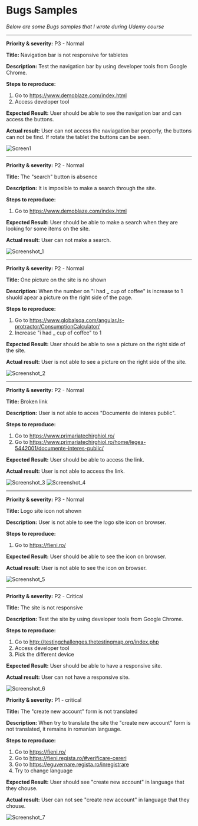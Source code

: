 # Bugs Samples

_Below are some Bugs samples that I wrote during Udemy course_

---------------

**Priority & severity:**
P3 - Normal

**Title:**
Navigation bar is not responsive for tabletes

**Description:**
Test the navigation bar by using developer tools from Google Chrome.

**Steps to reproduce:**
1. Go to https://www.demoblaze.com/index.html
2. Access developer tool

**Expected Result:**
User should be able to see the navigation bar and can access the buttons.

**Actual result:**
User can not access the naviagation bar properly, the buttons can not be find. If rotate the tablet the buttons can be seen.

![Screen1](https://user-images.githubusercontent.com/17313793/215610914-bc609d74-63b4-487d-85d6-9a76d1dfbf7a.png)

--------------------

**Priority & severity:**
P2 - Normal

**Title:**
The "search" button is absence

**Description:**
It is imposible to make a search through the site.

**Steps to reproduce:**
1. Go to https://www.demoblaze.com/index.html

**Expected Result:**
User should be able to make a search when they are looking for some items on the site.

**Actual result:**
User can not make a search. 

![Screenshot_1](https://user-images.githubusercontent.com/17313793/215844977-910ae23a-9562-4edb-94f3-535a47b7c276.png)

----------------

**Priority & severity:**
P2 - Normal

**Title:**
One picture on the site is no shown

**Description:**
When the number on "i had _ cup of coffee" is increase to 1 shuold apear a picture on the right side of the page.

**Steps to reproduce:**
1. Go to https://www.globalsqa.com/angularJs-protractor/ConsumptionCalculator/
2. Increase "i had _ cup of coffee" to 1

**Expected Result:**
User should be able to see a picture on the right side of the site.

**Actual result:**
User is not able to see a picture on the right side of the site.

![Screenshot_2](https://user-images.githubusercontent.com/17313793/215848502-65c50e51-9813-4d8f-8c0c-4e5fa8ce6e2a.png)

---------------

**Priority & severity:**
P2 - Normal

**Title:**
Broken link

**Description:**
User is not able to acces "Documente de interes public".

**Steps to reproduce:**
1. Go to https://www.primariatechirghiol.ro/
2. Go to https://www.primariatechirghiol.ro/home/legea-5442001/documente-interes-public/

**Expected Result:**
User should be able to access the link.

**Actual result:**
User is not able to access the link.

![Screenshot_3](https://user-images.githubusercontent.com/17313793/215852837-99cba874-67ad-45cf-adcf-39d9e7a5a232.png)
![Screenshot_4](https://user-images.githubusercontent.com/17313793/215852862-2f6b57ff-e3ad-48b4-82a0-e16774df59f5.png)

--------------

**Priority & severity:**
P3 - Normal

**Title:**
Logo site icon not shown

**Description:**
User is not able to see the logo site icon on browser.

**Steps to reproduce:**
1. Go to https://fieni.ro/

**Expected Result:**
User should be able to see the icon on browser.

**Actual result:**
User is not able to see the icon on browser.

![Screenshot_5](https://user-images.githubusercontent.com/17313793/215855089-dbbb5e07-3fe3-4872-ab72-c69c6c57bb65.png)

---------------------

**Priority & severity:**
P2 - Critical

**Title:**
The site is not responsive

**Description:**
Test the site by using developer tools from Google Chrome.

**Steps to reproduce:**
1. Go to http://testingchallenges.thetestingmap.org/index.php
2. Access developer tool
3. Pick the different device

**Expected Result:**
User should be able to have a responsive site.

**Actual result:**
User can not have a responsive site.

![Screenshot_6](https://user-images.githubusercontent.com/17313793/215857344-37df0da8-5309-4255-bec6-9f38519b9ae3.png)

**Priority & severity:**
P1 - critical

**Title:**
The "create new account" form is not translated

**Description:**
When try to translate the site the "create new account" form is not translated, it remains in romanian language.

**Steps to reproduce:**
1. Go to  https://fieni.ro/
2. Go to https://fieni.regista.ro/#verificare-cereri
3. Go to https://eguvernare.regista.ro/inregistrare
4. Try to change language

**Expected Result:**
User should see "create new account" in language that they chouse.

**Actual result:**
User can not see "create new account" in language that they chouse.

![Screenshot_7](https://user-images.githubusercontent.com/17313793/215860804-97f112aa-1695-4ad1-ae66-697df1d1903e.png)
